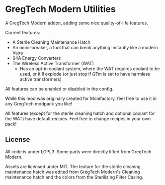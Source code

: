# GregTech Modern Utilities
A GregTech Modern addon, adding some nice quality-of-life features.

Current features:

* A Sterile Cleaning Maintenance Hatch
* An omni-breaker, a tool that can break anything instantly like a modern Vajra
* 64A Energy Converters
* The Wireless Active Transformer (WAT)
  * Has an opt-in coolant system, where the WAT requires coolant to be used, or it'll explode (or just stop if GTm is set to have harmless active transformers)

All features can be enabled or disabled in the config.

While this mod was originally created for Monifactory, feel free to use it in any GregTech modpack you like!

All features (except for the sterile cleaning hatch and optional coolant for the WAT) have default recipes.
Feel free to change recipes in your own pack!

## License

All code is under LGPL3. Some parts were directly lifted from GregTech Modern.

Assets are licensed under MIT. The texture for the sterile cleaning maintenance hatch was edited from GregTech Modern's Cleaning maintenance hatch and the colors from the Sterilizing Filter Casing.